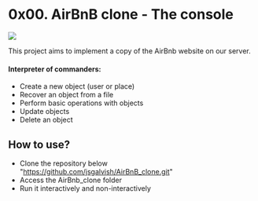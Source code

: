 # 0x00. AirBnB clone - The console

<img src="https://i.gifer.com/647b.gif" >

This project aims to implement a copy of the AirBnb website on our server.

#### Interpreter of commanders:

* Create a new object (user or place)
* Recover an object from a file
* Perform basic operations with objects
* Update objects
* Delete an object

## How to use?
* Clone the repository below "https://github.com/jsgalvish/AirBnB_clone.git"
* Access the AirBnb_clone folder
* Run it interactively and non-interactively
